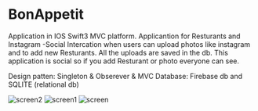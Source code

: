 # BonAppetit


Application in IOS Swift3 MVC platform.
Applicantion for Resturants and  Instagram -Social Intercation when users can upload photos like instagram and to add new Resturants.
All the uploads are saved in the db.
This application is social so if you add Resturant or photo everyone can see.

Design patten: Singleton & Obserever & MVC
Database: Firebase db and SQLITE (relational db)

![screen2](http://imageshack.com/a/img923/1538/GKoC1D.png)
![screen1](http://imageshack.com/a/img924/993/z7cO9f.png)
![screen](http://imageshack.com/a/img924/1294/HwY0Om.png)


